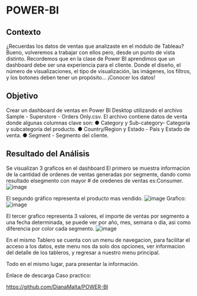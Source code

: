 # POWER-BI
## Contexto
¿Recuerdas los datos de ventas que analizaste en el módulo de Tableau? Bueno,
volveremos a trabajar con ellos pero, desde un punto de vista distinto. Recordemos que en
la clase de Power BI aprendimos que un dashboard debe ser una experiencia para el
cliente. Donde el diseño, el número de visualizaciones, el tipo de visualización, las
imágenes, los filtros, y los botones deben tener un propósito… ¡Conocer los datos!
## Objetivo
Crear un dashboard de ventas en Power BI Desktop utilizando el archivo Sample -
Superstore - Orders Only.csv. El archivo contiene datos de venta donde algunas columnas
clave son:
● Category y Sub-category- Categoría y subcategoría del producto.
● Country/Region y Estado - País y Estado de venta.
● Segment - Segmento del cliente.

## Resultado del Análisis
Se visualizan 3 graficos en el dashboard
El primero se muestra informacion de la cantidad de ordenes de ventas generadas por segmente, dando como resultado elsegmento con mayor # de oredenes de ventas es:Consumer.
![image](https://github.com/user-attachments/assets/6122c1fe-5557-4ddf-b8c5-e73182ff0fec)

El segundo gráfico representa el producto mas vendido.
![image](https://github.com/user-attachments/assets/cc2afe25-ac56-4088-ba3a-da5bdfe6b69e)
Grafico:
![image](https://github.com/user-attachments/assets/0111915e-60a6-49b5-a9c1-90724f26da11)

El tercer grafico representa 3 valores, el importe de ventas por segmento a una fecha determinada, se puede ver por año, mes, semana o dia, asi como diferencia por color cada segmento.
![image](https://github.com/user-attachments/assets/ee77fa78-6c96-4c91-b1ea-c3baa20c4c1d)

En el mismo Tablero se cuenta con un menu de navegacion, para facilitar el acceso a los datos, este menu nos da solo dos opciones, ver informacion del detalle de los tableros, y regresar a nuestro menu principal.

Todo en el mismo lugar, para presentar la información.


Enlace de descarga Caso practico:

https://github.com/DianaMalta/POWER-BI
